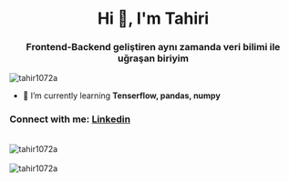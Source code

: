 <div align=center>
    <h1>Hi 👋, I'm Tahiri</h1>
    <h3>Frontend-Backend geliştiren aynı zamanda veri bilimi ile uğraşan biriyim</h3>
</div>

<p align="left"> <img src="https://komarev.com/ghpvc/?username=tahir1072a&label=Profile%20views&color=0e75b6&style=flat" alt="tahir1072a" /> </p>

- 🌱 I’m currently learning **Tenserflow, pandas, numpy**

<h3 align="left">Connect with me: <a href="https://www.linkedin.com/in/thr-fdn-4a88a620a/">Linkedin</a></h3>
<br/>

<img src="https://github-readme-stats.vercel.app/api?username=tahir1072a&show_icons=true&locale=en" alt="tahir1072a" /> 
&nbsp;
<br/>
<br/>
<img src="https://github-readme-streak-stats.herokuapp.com/?user=tahir1072a&" alt="tahir1072a" />

